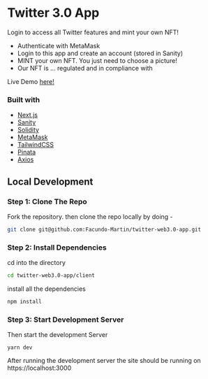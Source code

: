 # Twitter 3.0 App

Login to access all Twitter features and mint your own NFT!

- Authenticate with MetaMask
- Login to this app and create an account (stored in Sanity)
- MINT your own NFT. You just need to choose a picture!
- Our NFT is ... regulated and in compliance with 

Live Demo [here!](https://react-covid-tracker2-db6b3.web.app/)

### Built with

- [Next.js](https://nextjs.org/)
- [Sanity](https://www.sanity.io/)
- [Solidity](https://www.solidity.io/)
- [MetaMask](https://metamask.io/)
- [TailwindCSS](https://tailwindcss.com/)
- [Pinata](https://www.pinata.cloud/)
- [Axios](https://axios-http.com/docs/intro)

## Local Development

### Step 1: Clone The Repo

Fork the repository. then clone the repo locally by doing -

```bash
git clone git@github.com:Facundo-Martin/twitter-web3.0-app.git
```

### Step 2: Install Dependencies

cd into the directory

```bash
cd twitter-web3.0-app/client
```

install all the dependencies

```bash
npm install
```

### Step 3: Start Development Server

Then start the development Server

```
yarn dev
```

After running the development server the site should be running on https://localhost:3000
